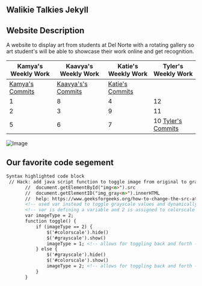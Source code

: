 ## Walikie Talkies Jekyll

## Website Description
A website to display art from students at Del Norte with a rotating gallery so art student's will be able to showcase their work online and get recognition.


| Kamya's Weekly Work | Kaavya's Weekly Work| Katie's Weekly Work | Tyler's Weekly Work |
| --------------- | --------------- | --------------- |--------------- |
| [Kamya's Commits](https://github.com/Tyler929/WalkieTalkies/tree/commitskamya ) | [Kaavya's's Commits](https://github.com/Tyler929/WalkieTalkies/commits?author=rkaavya) |[Katie's Commits](https://github.com/Tyler929/WalkieTalkies/commits?author=katiehickman)
| 1 |8| 4|12
| 2| 3| 9  | 11
|5 | 6 | 7| 10 [Tyler's Commits]( https://github.com/Tyler929/WalkieTalkies/commits?author=Tyler929)|8|

![Image](https://www.architectureartdesigns.com/wp-content/uploads/2013/12/20-Absolutely-Stunning-Art-Pieces-for-Your-Home-3.jpg)

 ## Our favorite code segement 
 
 ```markdown
Syntax highlighted code block
  // Hack: add java script function to toggle image from original to gray and back (toggle)
        //  document.getElementById("img<n>").src
        //  document.getElementID("img_gray<n>").innerHTML
        //  help: https://www.geeksforgeeks.org/how-to-change-the-src-attribute-of-an-img-element-in-javascript-jquery/
        <!-- used var instead to toggle grayscale values and dynamically change rgb values -->
        <!-- var is defining a variable and 2 is assigned to colorscale and 1 is assigned to grayscale-->
        var imageType = 2;
        function toggle() {
            if (imageType == 2) {
                $('#colorscale').hide()
                $('#grayscale').show()
                imageType = 1; <!-- allows for toggling back and forth -->
            } else {
                $('#grayscale').hide()
                $('#colorscale').show()
                imageType = 2; <!-- allows for toggling back and forth -->
            }
        }

```


